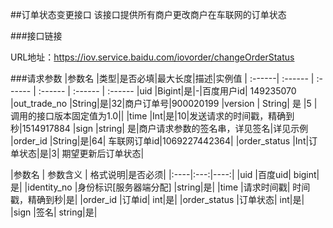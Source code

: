 ##订单状态变更接口
该接口提供所有商户更改商户在车联网的订单状态

###接口链接

URL地址：https://iov.service.baidu.com/iovorder/changeOrderStatus

###请求参数
 |参数名 |类型|是否必填|最大长度|描述|实例值
| :------| :------ | :------ | :------ | :------ | :------ 
 |uid |Bigint|是|-|百度用户id| 149235070
 |out_trade_no |String|是|32|商户订单号|900020199
 |version | String| 是 |5 |调用的接口版本固定值为1.0||
 |time |Int|是|10|发送请求的时间戳，精确到秒|1514917884
 |sign |string| 是|商户请求参数的签名串，详见签名|详见示例
 |order_id |String|是|64| 车联网订单id|1069227442364|
 |order_status |Int|订单状态|是|3| 期望更新后订单状态|

|参数名 | 参数含义 | 格式说明|是否必须|
|:----|:---:|----:|
 |uid |百度uid| bigint|是|
 |identity_no  |身份标识[服务器端分配] |string|是|
 |time |请求时间戳| 时间戳，精确到秒|是|
 |order_id |订单id| int|是|
 |order_status |订单状态| int|是|
 |sign |签名| string|是|